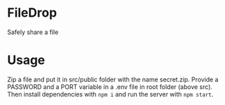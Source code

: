 # FileDrop
Safely share a file

# Usage
Zip a file and put it in src/public folder with the name secret.zip.
Provide a PASSWORD and a PORT variable in a .env file in root folder (above src).
Then install dependencies with `npm i` and run the server with `npm start`.
